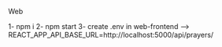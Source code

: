 Web

1- npm i
2- npm start
3- create .env in web-frontend --> REACT_APP_API_BASE_URL=http://localhost:5000/api/prayers/
